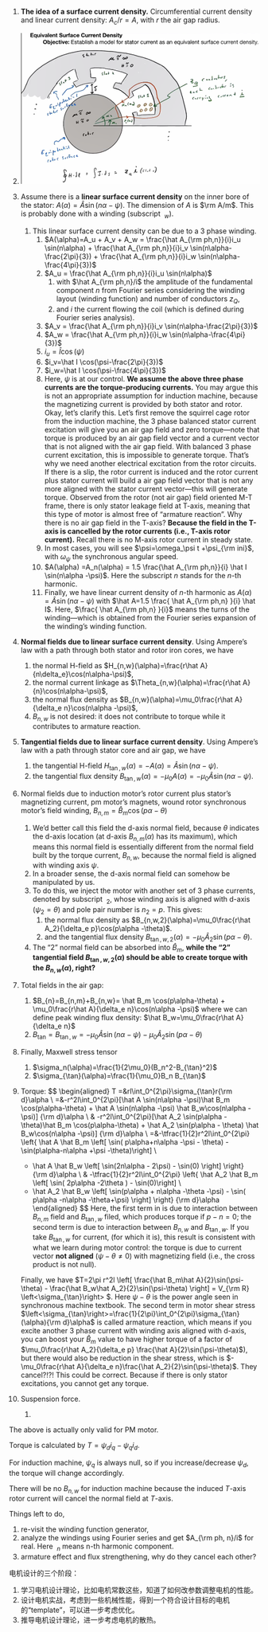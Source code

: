 1. **The idea of a surface current density.** Circumferential current density and linear current density: $A_c/r=A$, with $r$ the air gap radius.
   
1. ![1572536218797](assets/images/1572536218797.png)
   
2. Assume there is a **linear surface current density** on the inner bore of the stator: $A(\alpha) = \hat A \sin(n\alpha -\psi)$. The dimension of $A$ is $\rm A/m$. This is probably done with a winding (subscript $~_w$).
    1. This linear surface current density can be due to a 3 phase winding.
        1. $A(\alpha)=A_u + A_v + A_w = \frac{\hat A_{\rm ph,n}}{i}i_u \sin(n\alpha) + \frac{\hat A_{\rm ph,n}}{i}i_v \sin(n\alpha-\frac{2\pi}{3}) + \frac{\hat A_{\rm ph,n}}{i}i_w \sin(n\alpha-\frac{4\pi}{3})$ 
        2. $A_u = \frac{\hat A_{\rm ph,n}}{i}i_u \sin(n\alpha)$ 
            1. with $\hat A_{\rm ph,n}/i$ the amplitude of the fundamental component $n$ from Fourier series considering the winding layout (winding function) and number of conductors $z_Q$,
            2. and $i$ the current flowing the coil (which is defined during Fourier series analysis).
        3. $A_v = \frac{\hat A_{\rm ph,n}}{i}i_v \sin(n\alpha-\frac{2\pi}{3})$ 
        4. $A_w = \frac{\hat A_{\rm ph,n}}{i}i_w \sin(n\alpha-\frac{4\pi}{3})$ 
        5. $i_u=\hat I \cos(\psi)$
        6. $i_v=\hat I \cos(\psi-\frac{2\pi}{3})$
        7. $i_w=\hat I \cos(\psi-\frac{4\pi}{3})$
        8. Here, $\psi$ is at our control. **We assume the above three phase currents are the torque-producing currents.** You may argue this is not an appropriate assumption for induction machine, because the magnetizing current is provided by both stator and rotor. Okay, let’s clarify this. Let’s first remove the squirrel cage rotor from the induction machine, the 3 phase balanced stator current excitation will give you an air gap field and zero torque—note that torque is produced by an air gap field vector and a current vector that is not aligned with the air gap field. With balanced 3 phase current excitation, this is impossible to generate torque. That’s why we need another electrical excitation from the rotor circuits. If there is a slip, the rotor current is induced and the rotor current plus stator current will build a air gap field vector that is not any more aligned with the stator current vector—this will generate torque. Observed from the rotor (not air gap) field oriented M-T frame, there is only stator leakage field at T-axis, meaning that this type of motor is almost free of “armature reaction”. Why there is no air gap field in the T-axis? **Because the field in the T-axis is cancelled by the rotor currents (i.e., T-axis rotor current).** Recall there is no M-axis rotor current in steady state.
        9. In most cases, you will see $\psi=\omega_\psi t +\psi_{\rm ini}$, with $\omega_\psi$ the synchronous angular speed.
        10. $A(\alpha) =A_n(\alpha) = 1.5 \frac{\hat A_{\rm ph,n}}{i} \hat I \sin(n\alpha -\psi)$. Here the subscript $n$ stands for the $n$-th harmonic.
        11. Finally, we have linear current density of $n$-th harmonic as $A(\alpha)=\hat A\sin(n\alpha-\psi)$ with $\hat A=1.5 \frac{ \hat A_{\rm ph,n} }{i} \hat I$. Here, $\frac{ \hat A_{\rm ph,n} }{i}$ means the turns of the winding—which is obtained from the Fourier series expansion of the winding’s winding function.
    
3. **Normal fields due to linear surface current density**. Using Ampere’s law with a path through both stator and rotor iron cores, we have
   
    1. the normal H-field as $H_{n,w}(\alpha)=\frac{r\hat A}{n\delta_e}\cos(n\alpha-\psi)$,
    2. the normal current linkage as $\Theta_{n,w}(\alpha)=\frac{r\hat A}{n}\cos(n\alpha-\psi)$,
    3. the normal flux density as $B_{n,w}(\alpha)=\mu_0\frac{r\hat A}{\delta_e n}\cos(n\alpha -\psi)$,
    4. $B_{n,w}$ is not desired: it does not contribute to torque while it contributes to armature reaction.
    
4. **Tangential fields due to linear surface current density**. Using Ampere’s law with a path through stator core and air gap, we have
   
    1. the tangential H-field $H_{\tan,w} (\alpha) = - A(\alpha)=\hat A \sin(n\alpha -\psi)$.
    2. the tangential flux density $B_{\tan,w} (\alpha) = -\mu_0 A(\alpha) = -\mu_0\hat A \sin(n\alpha -\psi)$.
    
5. Normal fields due to induction motor’s rotor current plus stator’s magnetizing current, pm motor’s magnets, wound rotor synchronous motor’s field winding, $B_{n,m}=\hat B_m \cos(p\alpha-\theta)$

    1. We’d better call this field the d-axis normal field, because $\theta$ indicates the d-axis location (at d-axis $B_{n,m}(\alpha)$ has its maximum), which means this normal field is essentially different from the normal field built by the torque current, $B_{n,w}$, because the normal field is aligned with winding axis $\psi$.
    2. In a broader sense, the d-axis normal field can somehow be manipulated by us.
    3. To do this, we inject the motor with another set of 3 phase currents, denoted by subscript $~_2$, whose winding axis is aligned with d-axis ($\psi_2=\theta$) and pole pair number is $n_2=p$. This gives:
        1. the normal flux density as $B_{n,w,2}(\alpha)=\mu_0\frac{r\hat A_2}{\delta_e p}\cos(p\alpha -\theta)$.
        2. and the tangential flux density $B_{\tan,w,2} (\alpha) = -\mu_0\hat A_2 \sin(p\alpha -\theta)$.
    4. The “2” normal field can be absorbed into $\hat B_m$, **while the “2” tangential field $B_{\tan,w,2} (\alpha)$ should be able to create torque with the $B_{n,w}(\alpha)$, right?**

6. Total fields in the air gap:

    1. $B_{n}=B_{n,m}+B_{n,w}= \hat B_m \cos(p\alpha-\theta) + \mu_0\frac{r\hat A}{\delta_e n}\cos(n\alpha -\psi)$ where we can define peak winding flux density: $\hat B_w=\mu_0\frac{r\hat A}{\delta_e n}$
    2. $B_{\tan}=B_{\tan,w} = - \mu_0\hat A \sin(n\alpha -\psi) -\mu_0\hat A_2 \sin(p\alpha -\theta)$

7. Finally, Maxwell stress tensor

    1. $\sigma_n(\alpha)=\frac{1}{2\mu_0}(B_n^2-B_{\tan}^2)$
    2. $\sigma_{\tan}(\alpha)=\frac{1}{\mu_0}B_n B_{\tan}$

8. Torque:
    $$
    \begin{aligned}
    T =&rl\int_0^{2\pi}\sigma_{\tan}r{\rm d}\alpha \\
      =&-r^2l\int_0^{2\pi}[\hat A \sin(n\alpha -\psi)\hat B_m \cos(p\alpha-\theta) + \hat A \sin(n\alpha -\psi) \hat B_w\cos(n\alpha -\psi)] {\rm d}\alpha  \\
      & -r^2l\int_0^{2\pi}[\hat A_2 \sin(p\alpha - \theta)\hat B_m \cos(p\alpha-\theta) + \hat A_2 \sin(p\alpha - \theta) \hat B_w\cos(n\alpha -\psi)] {\rm d}\alpha \\
      =&-\tfrac{1}{2}r^2l\int_0^{2\pi}
      \left\{
      \hat A \hat B_m \left[ \sin( p\alpha+n\alpha -\psi - \theta) - \sin(p\alpha-n\alpha +\psi -\theta)\right] \\
      + \hat A \hat B_w \left[ \sin(2n\alpha - 2\psi) - \sin(0) \right] 
      \right\} {\rm d}\alpha \\
      & -\tfrac{1}{2}r^2l\int_0^{2\pi}
      \left\{
      \hat A_2 \hat B_m \left[ \sin( 2p\alpha -2\theta ) - \sin(0)\right] \\
      + \hat A_2 \hat B_w \left[ \sin(p\alpha + n\alpha -\theta -\psi) - \sin( p\alpha -n\alpha -\theta+\psi) \right] 
      \right\} {\rm d}\alpha 
    \end{aligned}
    $$
    Here, the first term in is due to interaction between $B_{n,m}$ field and $B_{\tan,w}$ filed, which produces torque if $p - n =0$; the second term is due to interaction between $B_{n,w}$ and $B_{\tan,w}$. If you take $B_{\tan,w}$ for current, (for which it is), this result is consistent with what we learn during motor control: the torque is due to current vector **not aligned** ($\psi-\theta\ne 0$) with magnetizing field (i.e., the cross product is not null).

    Finally, we have $T=2\pi r^2l \left[ \frac{\hat B_m\hat A}{2}\sin(\psi-\theta) - \frac{\hat B_w\hat A_2}{2}\sin(\psi-\theta) \right] = V_{\rm R} \left<\sigma_{\tan}\right> $. Here $\psi-\theta$ is the power angle seen in synchronous machine textbook. The second term in motor shear stress $\left<\sigma_{\tan}\right>=\frac{1}{2\pi}\int_0^{2\pi}\sigma_{\tan}(\alpha){\rm d}\alpha$ is called armature reaction, which means if you excite another 3 phase current with winding axis aligned with d-axis, you can boost your $\hat B_m$ value to have higher torque of a factor of $\mu_0\frac{r\hat A_2}{\delta_e p} \frac{\hat A}{2}\sin(\psi-\theta)$), but there would also be reduction in the shear stress, which is $-\mu_0\frac{r\hat A}{\delta_e n}\frac{\hat A_2}{2}\sin(\psi-\theta)$. They cancel?!?! This could be correct. Because if there is only stator excitations, you cannot get any torque.

9. Suspension force.
   
    1. 



The above is actually only valid for PM motor.

Torque is calculated by $T = \psi_d i_q - \psi_q i_d$.

For induction machine, $\psi_q$ is always null, so if you increase/decrease $\psi_d$, the torque will change accordingly.

There will be no $B_{n,w}$ for induction machine because the induced $T$-axis rotor current will cancel the normal field at $T$-axis.





Things left to do, 

1. re-visit the winding function generator,
2. analyze the windings using Fourier series and get $A_{\rm ph, n}/i$ for real. Here $~_n$ means n-th harmonic component.
3. armature effect and flux strengthening, why do they cancel each other?



电机设计的三个阶段：

1. 学习电机设计理论，比如电机常数这些，知道了如何改参数调整电机的性能。
2. 设计电机实战，考虑到一些机械性能，得到一个符合设计目标的电机的“template”，可以进一步考虑优化。
3. 推导电机设计理论，进一步考虑电机的散热。

